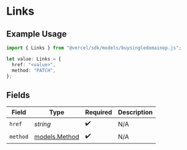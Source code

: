 # Links

## Example Usage

```typescript
import { Links } from "@vercel/sdk/models/buysingledomainop.js";

let value: Links = {
  href: "<value>",
  method: "PATCH",
};
```

## Fields

| Field                                | Type                                 | Required                             | Description                          |
| ------------------------------------ | ------------------------------------ | ------------------------------------ | ------------------------------------ |
| `href`                               | *string*                             | :heavy_check_mark:                   | N/A                                  |
| `method`                             | [models.Method](../models/method.md) | :heavy_check_mark:                   | N/A                                  |